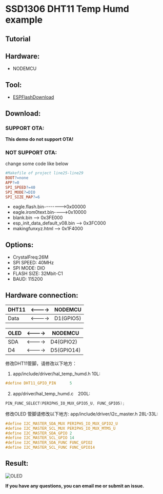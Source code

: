 # SSD1306 DHT11 Temp Humd example

## Tutorial


## Hardware:
* NODEMCU

## Tool:
* [ESPFlashDownload](https://www.espressif.com/sites/default/files/tools/flash_download_tools_v3.6.4.rar)

## Download:

### SUPPORT OTA:

**This demo do not support OTA!**

### NOT SUPPORT OTA:

change some code like below
```makefile
#Makefile of project line25-line29
BOOT?=none
APP?=0
SPI_SPEED?=40
SPI_MODE?=DIO
SPI_SIZE_MAP?=6
```

* eagle.flash.bin-------->0x00000
* eagle.irom0text.bin---->0x10000
* blank.bin --> 0x3FE000
* esp_init_data_default_v08.bin --> 0x3FC000
* makingfunxyz.html --> 0x1F4000

## Options:
* CrystalFreq:26M
* SPI SPEED: 40MHz
* SPI MODE: DIO
* FLASH SIZE: 32Mbit-C1
* BAUD: 115200

## Hardware connection:

DHT11|<---->|NODEMCU
-|-|-
Data|<---->| D1(GPIO5)

OLED|<---->|NODEMCU
-|-|-
SDA|<---->| D4(GPIO2)
D4|<---->|D5(GPIO14)

修改DHT11管脚，请修改以下地方：
1. app/include/driver/hal_temp_humd.h 10L: 
```C
#define DHT11_GPIO_PIN      5
```
2. app/driver/hal_temp_humd.c　200L:
```C
PIN_FUNC_SELECT(PERIPHS_IO_MUX_GPIO5_U, FUNC_GPIO5);
```

修改OLED 管脚请修改以下地方:
app/include/driver/i2c_master.h 28L-33L:
```C
#define I2C_MASTER_SDA_MUX PERIPHS_IO_MUX_GPIO2_U
#define I2C_MASTER_SCL_MUX PERIPHS_IO_MUX_MTMS_U
#define I2C_MASTER_SDA_GPIO 2
#define I2C_MASTER_SCL_GPIO 14
#define I2C_MASTER_SDA_FUNC FUNC_GPIO2
#define I2C_MASTER_SCL_FUNC FUNC_GPIO14
```

## Result:

![OLED]()

**If you have any questions, you can email me or submit an issue.**

